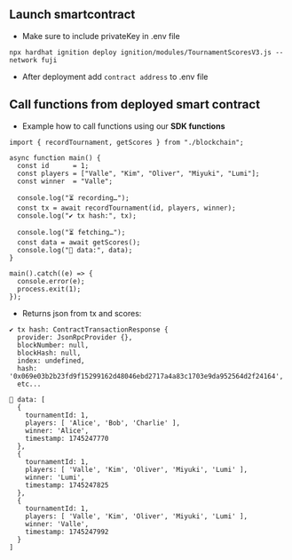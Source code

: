 
## Launch smartcontract
- Make sure to include privateKey in .env file
  
```npx hardhat ignition deploy ignition/modules/TournamentScoresV3.js --network fuji```

- After deployment add ``contract address`` to .env file

## Call functions from deployed smart contract

- Example how to call functions using our **SDK functions**

````
import { recordTournament, getScores } from "./blockchain";

async function main() {
  const id      = 1;
  const players = ["Valle", "Kim", "Oliver", "Miyuki", "Lumi"];
  const winner  = "Valle";

  console.log("⏳ recording…");
  const tx = await recordTournament(id, players, winner);
  console.log("✔ tx hash:", tx);

  console.log("⏳ fetching…");
  const data = await getScores();
  console.log("📝 data:", data);
}

main().catch((e) => {
  console.error(e);
  process.exit(1);
});
````

- Returns json from tx and scores:
````
✔ tx hash: ContractTransactionResponse {
  provider: JsonRpcProvider {},
  blockNumber: null,
  blockHash: null,
  index: undefined,
  hash: '0x069e03b2b23fd9f15299162d48046ebd2717a4a83c1703e9da952564d2f24164',
  etc...

📝 data: [
  {
    tournamentId: 1,
    players: [ 'Alice', 'Bob', 'Charlie' ],
    winner: 'Alice',
    timestamp: 1745247770
  },
  {
    tournamentId: 1,
    players: [ 'Valle', 'Kim', 'Oliver', 'Miyuki', 'Lumi' ],
    winner: 'Lumi',
    timestamp: 1745247825
  },
  {
    tournamentId: 1,
    players: [ 'Valle', 'Kim', 'Oliver', 'Miyuki', 'Lumi' ],
    winner: 'Valle',
    timestamp: 1745247992
  }
]
````
